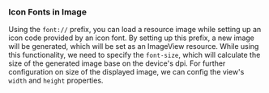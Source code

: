 ### Icon Fonts in Image

Using the `font://` prefix, you can load a resource image while setting up an icon code provided by an icon font. By setting up this prefix, a new image will be generated, which will be set as an ImageView resource. While using this functionality, we need to specify the `font-size`, which will calculate the size of the generated image base on the device's dpi. For further configuration on size of the displayed image, we can config the view's `width` and `height` properties.

<snippet id='image-icon-fonts-xml'/>
<snippet id='image-icon-fonts-css'/>
<snippet id='image-icon-fonts-js'/>
<snippet id='image-icon-fonts-ts'/>
